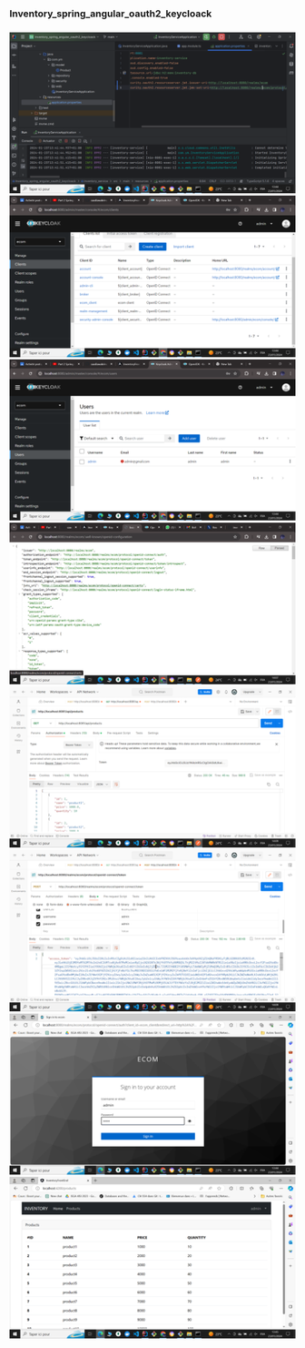 <h3>Inventory_spring_angular_oauth2_keycloack<h3>
<img src="./Captures/Configuration.PNG">
<img src="./Captures/keycloak-clients.PNG">
<img src="./Captures/keycloak-users.PNG">
<img src="./Captures/Test-API.PNG">
<img src="./Captures/Test-Postman1.PNG">
<img src="./Captures/Test-Postman2.PNG">
<img src="./Captures/login.PNG">
<img src="./Captures/products.PNG">

